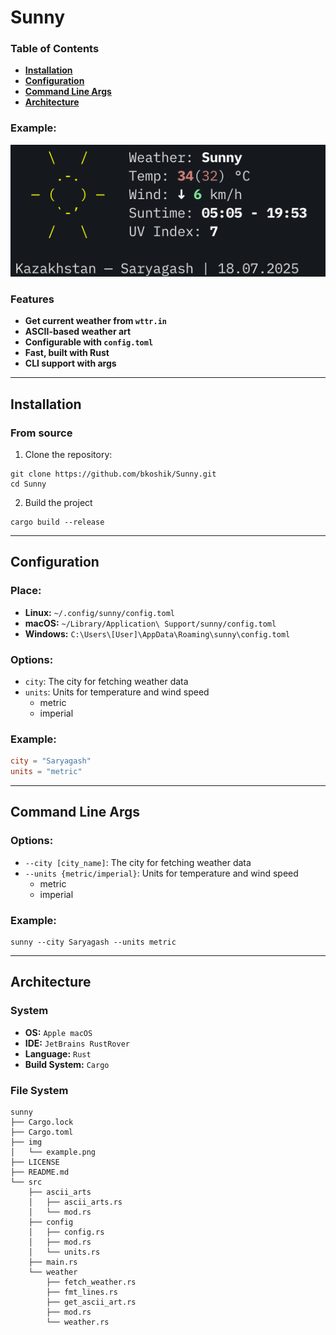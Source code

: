 # Sunny
### Table of Contents
- **[Installation](#installation)**
- **[Configuration](#configuration)**
- **[Command Line Args](#command-line-args)**
- **[Architecture](#architecture)**

### Example:
[![example](img/example.png)](img/example.png)

### Features
- **Get current weather from `wttr.in`**
- **ASCII-based weather art**
- **Configurable with `config.toml`**
- **Fast, built with Rust**
- **CLI support with args**

---
## Installation
### From source
1. Clone the repository:
```shell
git clone https://github.com/bkoshik/Sunny.git
cd Sunny
```

2. Build the project
```shell
cargo build --release
```

---
## Configuration
### Place:
- **Linux:** `~/.config/sunny/config.toml`
- **macOS:** `~/Library/Application\ Support/sunny/config.toml`
- **Windows:** `C:\Users\[User]\AppData\Roaming\sunny\config.toml`

### Options:
- `city`: The city for fetching weather data
- `units`: Units for temperature and wind speed
    - metric
    - imperial

### Example:
```toml
city = "Saryagash"
units = "metric"
```

---
## Command Line Args
### Options:
- `--city [city_name]`: The city for fetching weather data
- `--units {metric/imperial}`: Units for temperature and wind speed
  - metric
  - imperial

### Example:
```shell
sunny --city Saryagash --units metric
```

---
## Architecture
### System
- **OS:** `Apple macOS`
- **IDE:** `JetBrains RustRover`
- **Language:** `Rust`
- **Build System:** `Cargo`

### File System
```text
sunny
├── Cargo.lock
├── Cargo.toml
├── img
│   └── example.png
├── LICENSE
├── README.md
└── src
    ├── ascii_arts
    │   ├── ascii_arts.rs
    │   └── mod.rs
    ├── config
    │   ├── config.rs
    │   ├── mod.rs
    │   └── units.rs
    ├── main.rs
    └── weather
        ├── fetch_weather.rs
        ├── fmt_lines.rs
        ├── get_ascii_art.rs
        ├── mod.rs
        └── weather.rs
```